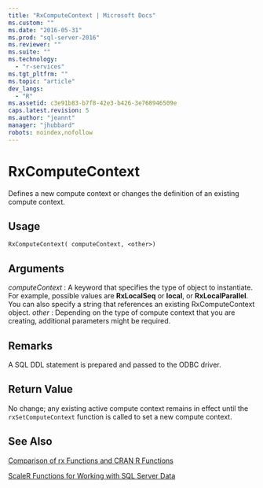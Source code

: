 ```yaml
---
title: "RxComputeContext | Microsoft Docs"
ms.custom: ""
ms.date: "2016-05-31"
ms.prod: "sql-server-2016"
ms.reviewer: ""
ms.suite: ""
ms.technology: 
  - "r-services"
ms.tgt_pltfrm: ""
ms.topic: "article"
dev_langs: 
  - "R"
ms.assetid: c3e91b83-b7f8-42e3-b426-3e768946509e
caps.latest.revision: 5
ms.author: "jeannt"
manager: "jhubbard"
robots: noindex,nofollow
---
```

# RxComputeContext
Defines a new compute context or changes the definition of an existing compute context.

## Usage

`RxComputeContext( computeContext, <other>)`

## Arguments

_computeContext_
  : A keyword that specifies the type of object to instantiate. For example, possible values are **RxLocalSeq** or **local**, or **RxLocalParallel**. You can also specify a string that references an existing RxComputeContext object.
_other_ 
  : Depending on the type of compute context that you are creating, additional parameters might be required.

## Remarks
A SQL DDL statement is prepared and passed to the ODBC driver.

## Return Value
No change; any existing active compute context remains in effect until the `rxSetComputeContext` function is called to set a new compute context. 



## See Also
[Comparison of rx Functions and CRAN R Functions](../a9retired/summary-of-rx-functions.md)

[ScaleR Functions for Working with SQL Server Data](../advanced-analytics/r-services/scaler-functions-for-working-with-sql-server-data.md)